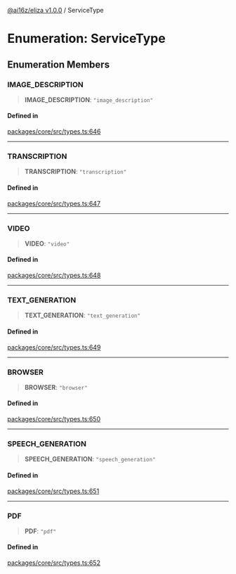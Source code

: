 [@ai16z/eliza v1.0.0](../index.md) / ServiceType

# Enumeration: ServiceType

## Enumeration Members

### IMAGE_DESCRIPTION

> **IMAGE_DESCRIPTION**: `"image_description"`

#### Defined in

[packages/core/src/types.ts:646](https://github.com/ai16z/eliza/blob/main/packages/core/src/types.ts#L646)

---

### TRANSCRIPTION

> **TRANSCRIPTION**: `"transcription"`

#### Defined in

[packages/core/src/types.ts:647](https://github.com/ai16z/eliza/blob/main/packages/core/src/types.ts#L647)

---

### VIDEO

> **VIDEO**: `"video"`

#### Defined in

[packages/core/src/types.ts:648](https://github.com/ai16z/eliza/blob/main/packages/core/src/types.ts#L648)

---

### TEXT_GENERATION

> **TEXT_GENERATION**: `"text_generation"`

#### Defined in

[packages/core/src/types.ts:649](https://github.com/ai16z/eliza/blob/main/packages/core/src/types.ts#L649)

---

### BROWSER

> **BROWSER**: `"browser"`

#### Defined in

[packages/core/src/types.ts:650](https://github.com/ai16z/eliza/blob/main/packages/core/src/types.ts#L650)

---

### SPEECH_GENERATION

> **SPEECH_GENERATION**: `"speech_generation"`

#### Defined in

[packages/core/src/types.ts:651](https://github.com/ai16z/eliza/blob/main/packages/core/src/types.ts#L651)

---

### PDF

> **PDF**: `"pdf"`

#### Defined in

[packages/core/src/types.ts:652](https://github.com/ai16z/eliza/blob/main/packages/core/src/types.ts#L652)

